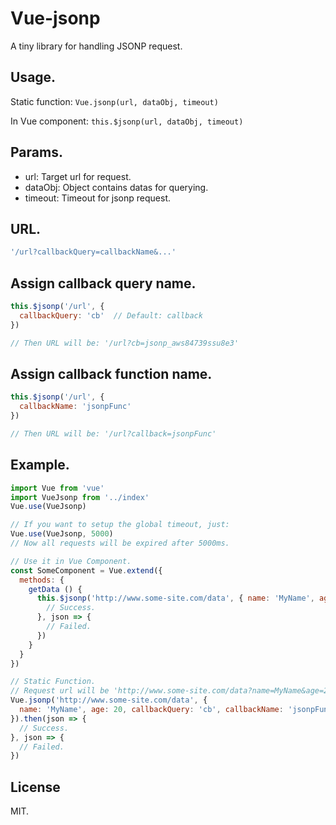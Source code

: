 # Vue-jsonp
A tiny library for handling JSONP request.

## Usage.

Static function: 
`Vue.jsonp(url, dataObj, timeout)`

In Vue component: 
`this.$jsonp(url, dataObj, timeout)`

## Params.
 - url: Target url for request.
 - dataObj: Object contains datas for querying.
 - timeout: Timeout for jsonp request.

## URL.
```javascript
'/url?callbackQuery=callbackName&...'
``` 

## Assign callback query name.
```javascript
this.$jsonp('/url', {
  callbackQuery: 'cb'  // Default: callback
})

// Then URL will be: '/url?cb=jsonp_aws84739ssu8e3'
```

## Assign callback function name.
```javascript
this.$jsonp('/url', {
  callbackName: 'jsonpFunc'
})

// Then URL will be: '/url?callback=jsonpFunc'
```

## Example.
```javascript
import Vue from 'vue'
import VueJsonp from '../index'
Vue.use(VueJsonp)

// If you want to setup the global timeout, just:
Vue.use(VueJsonp, 5000)
// Now all requests will be expired after 5000ms.

// Use it in Vue Component.
const SomeComponent = Vue.extend({
  methods: {
    getData () {
      this.$jsonp('http://www.some-site.com/data', { name: 'MyName', age: 20 }).then(json => {
        // Success.
      }, json => {
        // Failed.
      })
    }
  }
})

// Static Function.
// Request url will be 'http://www.some-site.com/data?name=MyName&age=20&cb=jsonpFunc'
Vue.jsonp('http://www.some-site.com/data', {
  name: 'MyName', age: 20, callbackQuery: 'cb', callbackName: 'jsonpFunc'
}).then(json => {
  // Success.
}, json => {
  // Failed.
})
```
## License
MIT.